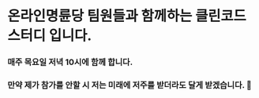 # 온라인명륜당 팀원들과 함께하는 클린코드 스터디 입니다.

### 매주 목요일 저녁 10시에 함께 합니다.

### 만약 제가 참가를 안할 시 저는 미래에 저주를 받더라도 달게 받겠습니다. :rofl:
